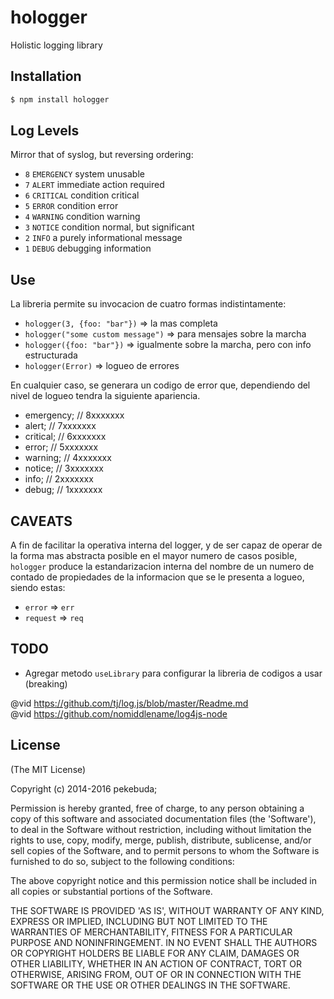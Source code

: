 # hologger
Holistic logging library



## Installation

```bash
$ npm install hologger
```



## Log Levels

 Mirror that of syslog, but reversing ordering:
 
  - `8` `EMERGENCY`   system unusable
  - `7` `ALERT`       immediate action required
  - `6` `CRITICAL`    condition critical
  - `5` `ERROR`       condition error
  - `4` `WARNING`     condition warning
  - `3` `NOTICE`      condition normal, but significant 
  - `2` `INFO`        a purely informational message
  - `1` `DEBUG`       debugging information



## Use 

La libreria permite su invocacion de cuatro formas indistintamente:
+ `hologger(3, {foo: "bar"})`             => la mas completa
+ `hologger("some custom message")`       => para mensajes sobre la marcha
+ `hologger({foo: "bar"})`                => igualmente sobre la marcha, pero con info estructurada
+ `hologger(Error)`                       => logueo de errores  

En cualquier caso, se generara un codigo de error que, dependiendo del nivel 
de logueo tendra la siguiente apariencia. 
+ emergency;    // 8xxxxxxx
+ alert;        // 7xxxxxxx
+ critical;     // 6xxxxxxx
+ error;        // 5xxxxxxx
+ warning;      // 4xxxxxxx
+ notice;       // 3xxxxxxx
+ info;         // 2xxxxxxx
+ debug;        // 1xxxxxxx



## CAVEATS
A fin de facilitar la operativa interna del logger, y de ser capaz de operar de 
la forma mas abstracta posible en el mayor numero de casos posible, `hologger` 
produce la estandarizacion interna del nombre de un numero de contado de propiedades
de la informacion que se le presenta a logueo, siendo estas:
+ `error` => `err`  
+ `request` => `req`



## TODO
+ Agregar metodo `useLibrary` para configurar la libreria de codigos a usar (breaking)

@vid https://github.com/tj/log.js/blob/master/Readme.md  
@vid https://github.com/nomiddlename/log4js-node



## License 

(The MIT License)

Copyright (c) 2014-2016 pekebuda;

Permission is hereby granted, free of charge, to any person obtaining
a copy of this software and associated documentation files (the
'Software'), to deal in the Software without restriction, including
without limitation the rights to use, copy, modify, merge, publish,
distribute, sublicense, and/or sell copies of the Software, and to
permit persons to whom the Software is furnished to do so, subject to
the following conditions:

The above copyright notice and this permission notice shall be
included in all copies or substantial portions of the Software.

THE SOFTWARE IS PROVIDED 'AS IS', WITHOUT WARRANTY OF ANY KIND,
EXPRESS OR IMPLIED, INCLUDING BUT NOT LIMITED TO THE WARRANTIES OF
MERCHANTABILITY, FITNESS FOR A PARTICULAR PURPOSE AND NONINFRINGEMENT.
IN NO EVENT SHALL THE AUTHORS OR COPYRIGHT HOLDERS BE LIABLE FOR ANY
CLAIM, DAMAGES OR OTHER LIABILITY, WHETHER IN AN ACTION OF CONTRACT,
TORT OR OTHERWISE, ARISING FROM, OUT OF OR IN CONNECTION WITH THE
SOFTWARE OR THE USE OR OTHER DEALINGS IN THE SOFTWARE.
